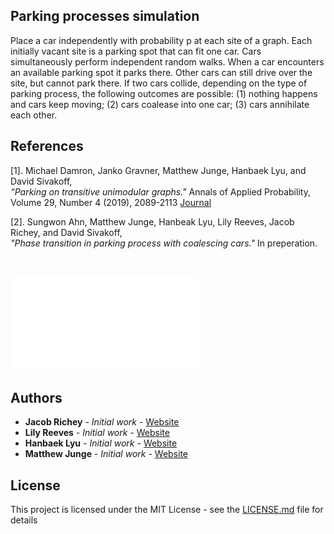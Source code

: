 ## Parking processes simulation 

Place a car independently with probability p at each site of a graph. Each initially vacant site is a parking spot that can fit one car. Cars simultaneously perform independent random walks. When a car encounters an available parking spot it parks there. Other cars can still drive over the site, but cannot park there. If two cars collide, depending on the type of parking process, the following outcomes are possible: (1) nothing happens and cars keep moving; (2) cars coalease into one car; (3) cars annihilate each other. 

## References 

[1]. Michael Damron, Janko Gravner, Matthew Junge, Hanbaek Lyu, and David Sivakoff,\
*“Parking on transitive unimodular graphs."* Annals of Applied Probability, Volume 29, Number 4 (2019), 2089-2113 [Journal](https://projecteuclid.org/euclid.aoap/1563869038) 

[2]. Sungwon Ahn, Matthew Junge, Hanbeak Lyu, Lily Reeves, Jacob Richey, and David Sivakoff, \
*"Phase transition in parking process with coalescing cars."* In preperation.




&nbsp;

![](Figures/CP_ex1.pdf)

## Authors

* **Jacob Richey** - *Initial work* - [Website](https://personal.math.ubc.ca/~jfrichey/)
* **Lily Reeves** - *Initial work* - [Website](https://www.cam.cornell.edu/research/grad-students/lily-reeves)
* **Hanbaek Lyu** - *Initial work* - [Website](https://hanbaeklyu.com)
* **Matthew Junge** - *Initial work* - [Website](https://www.mathjunge.com)

## License

This project is licensed under the MIT License - see the [LICENSE.md](LICENSE.md) file for details

